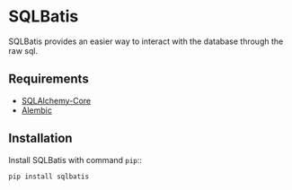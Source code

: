 SQLBatis
========
SQLBatis provides an easier way to interact with the database through the raw sql.

Requirements
------------

-   [SQLAlchemy-Core](https://docs.sqlalchemy.org/en/13/core/tutorial.html)
-   [Alembic](https://alembic.sqlalchemy.org/)


Installation
------------
Install SQLBatis with command `pip`::

    pip install sqlbatis
